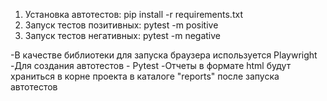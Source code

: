 1. Установка автотестов: pip install -r requirements.txt
2. Запуск тестов позитивных: pytest -m positive
3. Запуск тестов негативных: pytest -m negative

-В качестве библиотеки для запуска браузера используется Playwright
-Для создания автотестов - Pytest
-Отчеты в формате html будут храниться в корне проекта в каталоге "reports" после запуска автотестов
